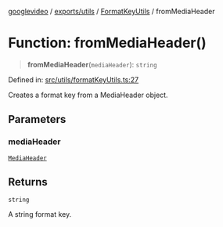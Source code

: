 [googlevideo](../../../../../README.md) / [exports/utils](../../../README.md) / [FormatKeyUtils](../README.md) / fromMediaHeader

# Function: fromMediaHeader()

> **fromMediaHeader**(`mediaHeader`): `string`

Defined in: [src/utils/formatKeyUtils.ts:27](https://github.com/LuanRT/googlevideo/blob/dbf946453f309f019ca5c8a163ede31e16e7831d/src/utils/formatKeyUtils.ts#L27)

Creates a format key from a MediaHeader object.

## Parameters

### mediaHeader

[`MediaHeader`](../../../../protos/interfaces/MediaHeader.md)

## Returns

`string`

A string format key.
